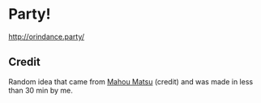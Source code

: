 # Party! 

http://orindance.party/

## Credit

Random idea that came from [Mahou Matsu](https://github.com/HuyaneMatsu) (credit)
and was made in less than 30 min by me.
